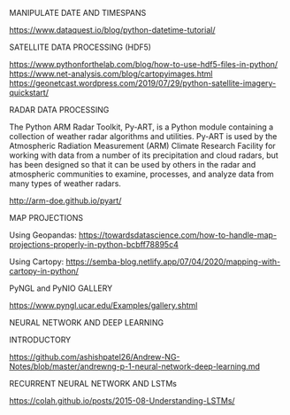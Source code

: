 MANIPULATE DATE AND TIMESPANS

https://www.dataquest.io/blog/python-datetime-tutorial/

SATELLITE DATA PROCESSING (HDF5)

https://www.pythonforthelab.com/blog/how-to-use-hdf5-files-in-python/
https://www.net-analysis.com/blog/cartopyimages.html
https://geonetcast.wordpress.com/2019/07/29/python-satellite-imagery-quickstart/

RADAR DATA PROCESSING

The Python ARM Radar Toolkit, Py-ART, is a Python module containing a collection of weather radar algorithms and utilities. Py-ART 
is used by the Atmospheric Radiation Measurement (ARM) Climate Research Facility for working with data from a number of its precipitation 
and cloud radars, but has been designed so that it can be used by others in the radar and atmospheric communities to examine, processes, 
and analyze data from many types of weather radars.

http://arm-doe.github.io/pyart/

MAP PROJECTIONS

Using Geopandas: https://towardsdatascience.com/how-to-handle-map-projections-properly-in-python-bcbff78895c4

Using Cartopy: https://semba-blog.netlify.app/07/04/2020/mapping-with-cartopy-in-python/

PyNGL and PyNIO GALLERY

https://www.pyngl.ucar.edu/Examples/gallery.shtml

NEURAL NETWORK AND DEEP LEARNING

INTRODUCTORY

https://github.com/ashishpatel26/Andrew-NG-Notes/blob/master/andrewng-p-1-neural-network-deep-learning.md

RECURRENT NEURAL NETWORK AND LSTMs

https://colah.github.io/posts/2015-08-Understanding-LSTMs/
